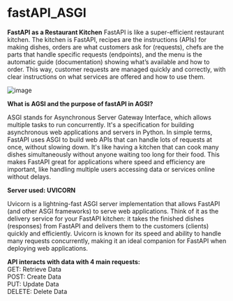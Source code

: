 # fastAPI_ASGI

**FastAPI as a Restaurant Kitchen**
FastAPI is like a super-efficient restaurant kitchen. The kitchen is FastAPI, recipes are the instructions (APIs) for making dishes, orders are what customers ask for (requests), chefs are the parts that handle specific requests (endpoints), and the menu is the automatic guide (documentation) showing what’s available and how to order. This way, customer requests are managed quickly and correctly, with clear instructions on what services are offered and how to use them.


![image](https://github.com/user-attachments/assets/c3402f67-ab29-46b7-9eb4-963ba62b2759)

**What is AGSI and the purpose of fastAPI in AGSI?**

ASGI stands for Asynchronous Server Gateway Interface, which allows multiple tasks to run concurrently. It's a specification for building asynchronous web applications and servers in Python.
In simple terms, FastAPI uses ASGI to build web APIs that can handle lots of requests at once, without slowing down. It's like having a kitchen that can cook many dishes simultaneously without anyone waiting too long for their food. This makes FastAPI great for applications where speed and efficiency are important, like handling multiple users accessing data or services online without delays.

**Server used: UVICORN**

Uvicorn is a lightning-fast ASGI server implementation that allows FastAPI (and other ASGI frameworks) to serve web applications. Think of it as the delivery service for your FastAPI kitchen: it takes the finished dishes (responses) from FastAPI and delivers them to the customers (clients) quickly and efficiently. Uvicorn is known for its speed and ability to handle many requests concurrently, making it an ideal companion for FastAPI when deploying web applications.


**API interacts with data with 4 main requests:** <br>
GET: Retrieve Data <br>
POST: Create Data <br>
PUT: Update Data <br>
DELETE: Delete Data



